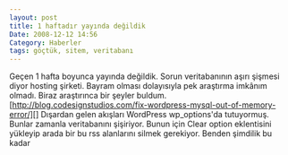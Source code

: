 ```yaml
---
layout: post
title: 1 haftadır yayında değildik
Date: 2008-12-12 14:56
Category: Haberler
tags: göçtük, sitem, veritabanı
---
```


Geçen 1 hafta boyunca yayında değildik. Sorun veritabanının aşırı
şişmesi diyor hosting şirketi. Bayram olması dolayısıyla pek araştırma
imkânım olmadı. Biraz araştırınca bir şeyler buldum.
[http://blog.codesignstudios.com/fix-wordpress-mysql-out-of-memory-error/][]
Dışardan gelen akışları WordPress wp_options'da tutuyormuş. Bunlar
zamanla veritabanını şişiriyor. Bunun için Clear option eklentisini
yükleyip arada bir bu rss alanlarını silmek gerekiyor. Benden şimdilik
bu kadar

  [http://blog.codesignstudios.com/fix-wordpress-mysql-out-of-memory-error/]: http://blog.codesignstudios.com/fix-wordpress-mysql-out-of-memory-error/
